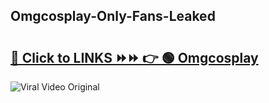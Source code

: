 
 ## Omgcosplay-Only-Fans-Leaked

# <h2><a href="https://clipsfans.com/Omgcosplay&ref=git">🔗 Click to LINKS ⏩⏩ 👉 🟢 Omgcosplay </a></h2>

<a href="https://clipsfans.com/Omgcosplay&ref=git" rel="nofollow" data-target="animated-image.originalLink"><img src="https://i.ibb.co.com/xMMVF88/686577567.gif" alt="Viral Video Original" style="max-width: 100%; display: inline-block;" data-target="animated-image.originalImage"></a>

